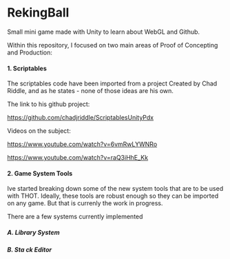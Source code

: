 # RekingBall
Small mini game made with Unity to learn about WebGL and Github.

Within this repository, I focused on two main areas of Proof of Concepting and Production:

#### 1. Scriptables


The scriptables code have been imported from a project Created by Chad Riddle, and as he states - none of those ideas are his own. 


The link to his github project:

https://github.com/chadjriddle/ScriptablesUnityPdx


Videos on the subject:

https://www.youtube.com/watch?v=6vmRwLYWNRo

https://www.youtube.com/watch?v=raQ3iHhE_Kk



#### 2. Game System Tools


Ive started breaking down some of the new system tools that are to be used with THOT. Ideally, these tools are robust enough so they can be imported on any game. But that is currenly the work in progress.

There are a few systems currently implemented 

##### A. Library System 


##### B. Sta ck Editor
